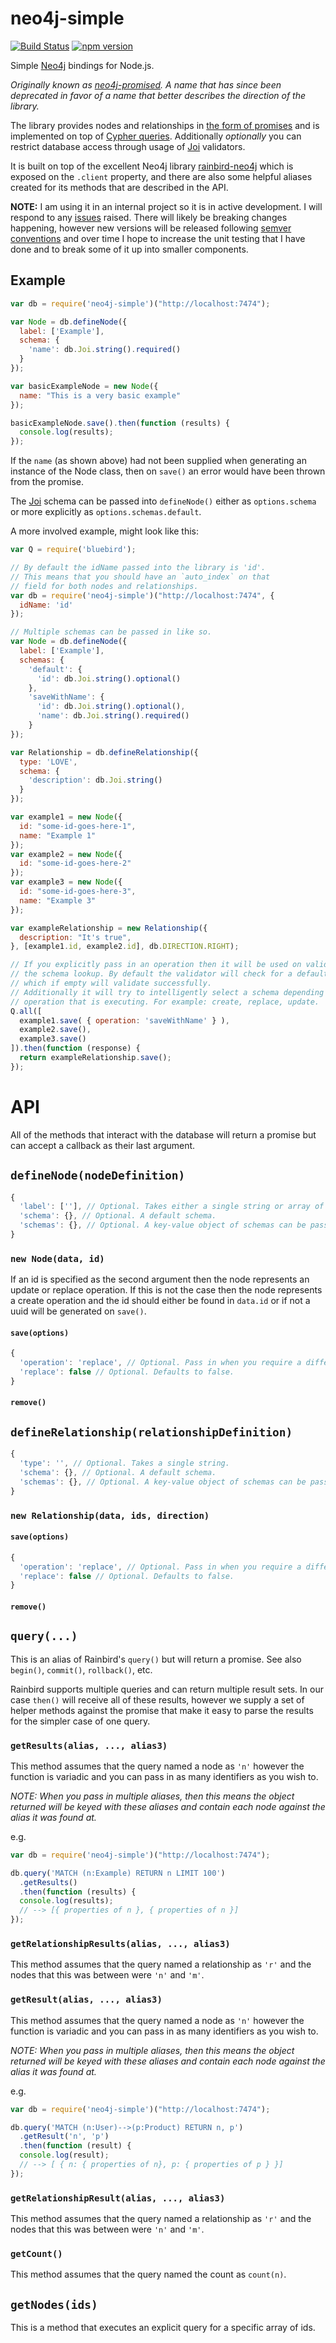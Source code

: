# neo4j-simple

[![Build Status](https://travis-ci.org/sebinsua/neo4j-simple.png)](https://travis-ci.org/sebinsua/neo4j-simple) [![npm version](https://badge.fury.io/js/neo4j-simple.svg)](https://npmjs.org/package/neo4j-simple)

Simple [Neo4j](http://neo4j.com/) bindings for Node.js.

*Originally known as [neo4j-promised](https://www.npmjs.com/package/neo4j-promised). A name that has since been deprecated in favor of a name that better describes the direction of the library.*

The library provides nodes and relationships in [the form of promises](https://github.com/petkaantonov/bluebird) and is implemented on top of [Cypher queries](http://neo4j.com/developer/cypher-query-language/). Additionally *optionally* you can restrict database access through usage of [Joi](https://github.com/hapijs/joi) validators.

It is built on top of the excellent Neo4j library [rainbird-neo4j](https://github.com/RainBirdAi/rainbird-neo4j) which is exposed on the `.client` property, and there are also some helpful aliases created for its methods that are described in the API.

**NOTE:** I am using it in an internal project so it is in active development. I will respond to any [issues](https://github.com/sebinsua/neo4j-simple/issues) raised. There will likely be breaking changes happening, however new versions will be released following [semver conventions](http://semver.org/) and over time I hope to increase the unit testing that I have done and to break some of it up into smaller components.

## Example

```javascript
var db = require('neo4j-simple')("http://localhost:7474");

var Node = db.defineNode({
  label: ['Example'],
  schema: {
    'name': db.Joi.string().required()
  }
});

var basicExampleNode = new Node({
  name: "This is a very basic example"
});

basicExampleNode.save().then(function (results) {
  console.log(results);
});
```

If the `name` (as shown above) had not been supplied when generating an instance of the Node class, then on `save()` an error would have been thrown from the promise.

The [Joi](https://github.com/hapijs/joi) schema can be passed into `defineNode()` either as `options.schema` or more explicitly as `options.schemas.default`.

A more involved example, might look like this:

```javascript
var Q = require('bluebird');

// By default the idName passed into the library is 'id'.
// This means that you should have an `auto_index` on that
// field for both nodes and relationships.
var db = require('neo4j-simple')("http://localhost:7474", {
  idName: 'id'
});

// Multiple schemas can be passed in like so.
var Node = db.defineNode({
  label: ['Example'],
  schemas: {
    'default': {
      'id': db.Joi.string().optional()
    },
    'saveWithName': {
      'id': db.Joi.string().optional(),
      'name': db.Joi.string().required()
    }
});

var Relationship = db.defineRelationship({
  type: 'LOVE',
  schema: {
    'description': db.Joi.string()
  }
});

var example1 = new Node({
  id: "some-id-goes-here-1",
  name: "Example 1"
});
var example2 = new Node({
  id: "some-id-goes-here-2"
});
var example3 = new Node({
  id: "some-id-goes-here-3",
  name: "Example 3"
});

var exampleRelationship = new Relationship({
  description: "It's true",
}, [example1.id, example2.id], db.DIRECTION.RIGHT);

// If you explicitly pass in an operation then it will be used on validate for
// the schema lookup. By default the validator will check for a default schema
// which if empty will validate successfully.
// Additionally it will try to intelligently select a schema depending on the
// operation that is executing. For example: create, replace, update.
Q.all([
  example1.save( { operation: 'saveWithName' } ),
  example2.save(),
  example3.save()
]).then(function (response) {
  return exampleRelationship.save();
});
```

# API

All of the methods that interact with the database will return a promise but can accept a callback as their last argument.

## `defineNode(nodeDefinition)`

```javascript
{
  'label': [''], // Optional. Takes either a single string or array of labels.
  'schema': {}, // Optional. A default schema.
  'schemas': {}, // Optional. A key-value object of schemas can be passed in.
}
```

### `new Node(data, id)`

If an id is specified as the second argument then the node represents an update or replace operation. If this is not the case then the node represents a create operation and the id should either be found in `data.id` or if not a uuid will be generated on `save()`.

#### `save(options)`

```javascript
{
  'operation': 'replace', // Optional. Pass in when you require a different schema to be tested.
  'replace': false // Optional. Defaults to false.
}
```

#### `remove()`

## `defineRelationship(relationshipDefinition)`

```javascript
{
  'type': '', // Optional. Takes a single string.
  'schema': {}, // Optional. A default schema.
  'schemas': {}, // Optional. A key-value object of schemas can be passed in.
}
```

### `new Relationship(data, ids, direction)`

#### `save(options)`

```javascript
{
  'operation': 'replace', // Optional. Pass in when you require a different schema to be tested.
  'replace': false // Optional. Defaults to false.
}
```

#### `remove()`

## `query(...)`

This is an alias of Rainbird's `query()` but will return a promise. See also `begin()`, `commit()`, `rollback()`, etc.

Rainbird supports multiple queries and can return multiple result sets. In our case `then()` will receive all of these results, however we supply a set of helper methods against the promise that make it easy to parse the results for the simpler case of one query.

### `getResults(alias, ..., alias3)`

This method assumes that the query named a node as `'n'` however the function is variadic and you can pass in as many identifiers as you wish to.

*NOTE: When you pass in multiple aliases, then this means the object returned will be keyed with these aliases and contain each node against the alias it was found at.*

e.g.

```javascript
var db = require('neo4j-simple')("http://localhost:7474");

db.query('MATCH (n:Example) RETURN n LIMIT 100')
  .getResults()
  .then(function (results) {
  console.log(results);
  // --> [{ properties of n }, { properties of n }]
});
```

### `getRelationshipResults(alias, ..., alias3)`

This method assumes that the query named a relationship as `'r'` and the nodes that this was between were `'n'` and `'m'`.

### `getResult(alias, ..., alias3)`

This method assumes that the query named a node as `'n'` however the function is variadic and you can pass in as many identifiers as you wish to.

*NOTE: When you pass in multiple aliases, then this means the object returned will be keyed with these aliases and contain each node against the alias it was found at.*

e.g.

```javascript
var db = require('neo4j-simple')("http://localhost:7474");

db.query('MATCH (n:User)-->(p:Product) RETURN n, p')
  .getResult('n', 'p')
  .then(function (result) {
  console.log(result);
  // --> [ { n: { properties of n}, p: { properties of p } }]
});
```

### `getRelationshipResult(alias, ..., alias3)`

This method assumes that the query named a relationship as `'r'` and the nodes that this was between were `'n'` and `'m'`.

### `getCount()`

This method assumes that the query named the count as `count(n)`.

## `getNodes(ids)`

This is a method that executes an explicit query for a specific array of ids.
